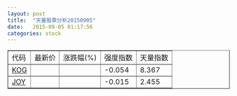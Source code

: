 ```yaml
---
layout: post
title:  "天量股票分析20150905"
date:   2015-09-05 01:17:56
categories: stock
---
```

<script type="text/javascript">
var stockList = []
stockList.push('gb_kog');
stockList.push('gb_joy');
</script>

<table border="1">
 <tr>
  <td>代码</td>
  <td>最新价</td>
  <td>涨跌幅(%)</td>
 <td>强度指数</td>
 <td>天量指数</td>
</tr>
  <tr id="kog"><td><a href="http://stock.finance.sina.com.cn/usstock/quotes/KOG.html" target="_blank">KOG</a></td><td></td><td></td><td>-0.054</td><td>8.367</td></tr>
  <tr id="joy"><td><a href="http://stock.finance.sina.com.cn/usstock/quotes/JOY.html" target="_blank">JOY</a></td><td></td><td></td><td>-0.015</td><td>2.455</td></tr>
</table>
